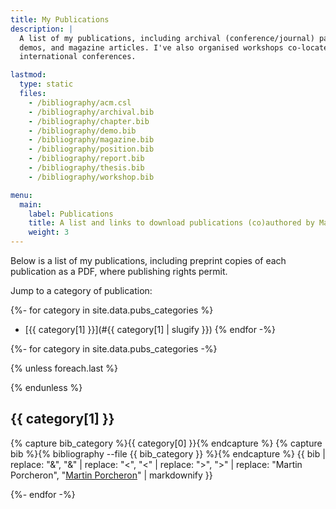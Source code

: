 ```yaml
---
title: My Publications
description: |
  A list of my publications, including archival (conference/journal) papers,
  demos, and magazine articles. I've also organised workshops co-located at
  international conferences. 

lastmod:
  type: static
  files:
    - /bibliography/acm.csl
    - /bibliography/archival.bib
    - /bibliography/chapter.bib
    - /bibliography/demo.bib
    - /bibliography/magazine.bib
    - /bibliography/position.bib
    - /bibliography/report.bib
    - /bibliography/thesis.bib
    - /bibliography/workshop.bib

menu:
  main:
    label: Publications
    title: A list and links to download publications (co)authored by Martin Porcheron
    weight: 3
---
```


Below is a list of my publications, including preprint copies of each publication as a PDF, where publishing rights permit.

Jump to a category of publication:

{%- for category in site.data.pubs_categories %}
* [{{ category[1] }}](#{{ category[1] | slugify }})
{% endfor -%}

{%- for category in site.data.pubs_categories -%}

{% unless foreach.last %}
<!-- section -->
{% endunless %}

<h2 id="{{ category[1] | slugify }}">{{ category[1] }}</h2>

{% capture bib_category %}{{ category[0] }}{% endcapture %}
{% capture bib %}{% bibliography --file {{ bib_category }} %}{% endcapture %}
{{ bib | replace: "&amp;", "&" | replace: "&lt;", "<" | replace: "&gt;", ">" | replace: "Martin Porcheron", "<u>Martin Porcheron</u>" | markdownify }}

{%- endfor -%}

